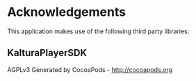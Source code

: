 # Acknowledgements
This application makes use of the following third party libraries:

## KalturaPlayerSDK

AGPLv3
Generated by CocoaPods - http://cocoapods.org
